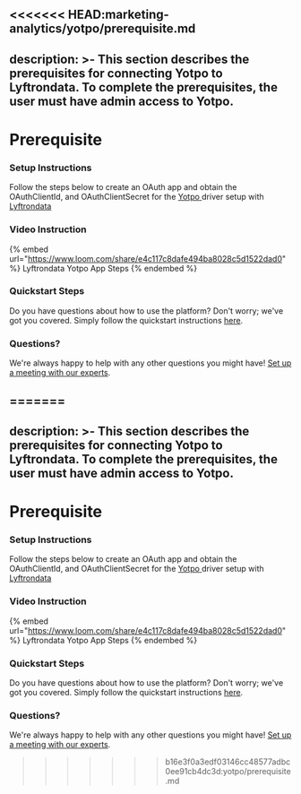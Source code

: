 <<<<<<< HEAD:marketing-analytics/yotpo/prerequisite.md
---
description: >-
  This section describes the prerequisites for connecting Yotpo to
  Lyftrondata. To complete the prerequisites, the user must have admin access to
  Yotpo.
---

# Prerequisite

<mark style="color:blue;"></mark>

### Setup Instructions

Follow the steps below to create an OAuth app and obtain the OAuthClientId, and OAuthClientSecret for the [Yotpo](https://www.lyftrondata.com/integration/marketing-analytics/yotpo/)[ ](https://www.lyftrondata.com/integration/freshdesk/)driver setup with [Lyftrondata](https://www.lyftrondata.com)

### Video Instruction

{% embed url="https://www.loom.com/share/e4c117c8dafe494ba8028c5d1522dad0" %}
Lyftrondata Yotpo App Steps
{% endembed %}

### Quickstart Steps

Do you have questions about how to use the platform? Don't worry; we've got you covered. Simply follow the quickstart instructions [here](../../../quickstart-steps.md).

### Questions? <a href="#questions" id="questions"></a>

We're always happy to help with any other questions you might have! [Set up a meeting with our experts](https://www.lyftrondata.com/book-a-meeting/).

=======
---
description: >-
  This section describes the prerequisites for connecting Yotpo to
  Lyftrondata. To complete the prerequisites, the user must have admin access to
  Yotpo.
---

# Prerequisite

<mark style="color:blue;"></mark>

### Setup Instructions

Follow the steps below to create an OAuth app and obtain the OAuthClientId, and OAuthClientSecret for the [Yotpo](https://www.lyftrondata.com/integration/marketing-analytics/yotpo/)[ ](https://www.lyftrondata.com/integration/freshdesk/)driver setup with [Lyftrondata](https://www.lyftrondata.com)

### Video Instruction

{% embed url="https://www.loom.com/share/e4c117c8dafe494ba8028c5d1522dad0" %}
Lyftrondata Yotpo App Steps
{% endembed %}

### Quickstart Steps

Do you have questions about how to use the platform? Don't worry; we've got you covered. Simply follow the quickstart instructions [here](../../../quickstart-steps.md).

### Questions? <a href="#questions" id="questions"></a>

We're always happy to help with any other questions you might have! [Set up a meeting with our experts](https://www.lyftrondata.com/book-a-meeting/).

>>>>>>> b16e3f0a3edf03146cc48577adbc0ee91cb4dc3d:yotpo/prerequisite.md
